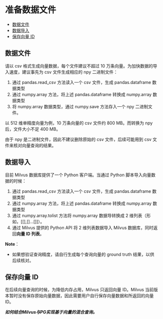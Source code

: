 # 准备数据文件

  * [数据文件](#数据文件)
  * [数据导入](#数据导入)
  * [保存向量 ID](#保存向量-id)

## 数据文件

请以 csv 格式生成向量数据，每个文件建议不超过 10 万条向量。为加快数据的导入速度，建议事先为 csv 文件生成相应的 npy 二进制文件：

1. 通过 pandas.read_csv 方法读入一个 csv 文件，生成 pandas.dataframe 数据类型
2. 通过 numpy.array 方法，将上述 pandas.dataframe 转换成 numpy.array 数据类型
3. 将 numpy.array 数据类型，通过 numpy.save 方法存入一个 npy 二进制文件。

以 512 维单精度向量为例，10 万条向量的 csv 文件约 800 MB。而转换为 npy 后，文件大小不足 400 MB。

由于 npy 是二进制文件，因此不建议删除原始的 csv 文件，后续可能用到 csv 文件来核对向量查询的结果。



## 数据导入

目前 Milvus 数据库提供了一个 Python 客户端。当通过 Python 脚本导入向量数据的时候：

1. 通过 pandas.read_csv 方法读入一个 csv 文件，生成 pandas.dataframe 数据类型
2. 通过 numpy.array 方法，将上述 pandas.dataframe 转换成 numpy.array 数据类型
3. 通过 numpy.array.tolist 方法将 numpy.array 数据导转换成 2 维列表（形如，[[],[]...[]]）。
4. 通过 Milvus 提供的 Python API 将 2 维列表数据导入 Milvus 数据库，同时返回**向量 ID 列表**。

**Note**：

- 如果想验证查询精度，请自行生成每个查询向量的 ground truth 结果，以供后续核对。



## 保存向量 ID

在后续向量查询的时候，为降低内存占用，Milvus 只返回向量 ID。Milvus 当前版本暂时没有保存原始向量数据，因此需要用户自行保存向量数据和所返回的向量 ID。



***如何结合Milvus与PG实现基于向量的混合查询。***